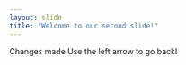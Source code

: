 ```yaml
---
layout: slide
title: "Welcome to our second slide!"
---
```

Changes made
Use the left arrow to go back!
